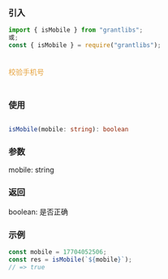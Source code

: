 ### 引入

```js
import { isMobile } from "grantlibs";
或;
const { isMobile } = require("grantlibs");
```

<div style="color: #E6A23C; fontSize: 18px; padding: 20px 0">
  校验手机号
</div>

### 使用

```ts

isMobile(mobile: string): boolean

```

### 参数

mobile: string

### 返回

boolean: 是否正确

### 示例

```js
const mobile = 17704052506;
const res = isMobile(`${mobile}`);
// => true
```
